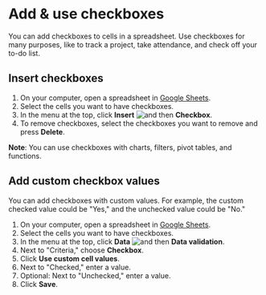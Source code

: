 # Add & use checkboxes

You can add checkboxes to cells in a spreadsheet. Use checkboxes for many purposes, like to track a project, take attendance, and check off your to-do list.



## Insert checkboxes

1. On your computer, open a spreadsheet in [Google Sheets](https://docs.google.com/spreadsheets/u/0/).
2. Select the cells you want to have checkboxes.
3. In the menu at the top, click **Insert** ![and then](https://lh3.googleusercontent.com/QbWcYKta5vh_4-OgUeFmK-JOB0YgLLoGh69P478nE6mKdfpWQniiBabjF7FVoCVXI0g=h36) **Checkbox**.
4. To remove checkboxes, select the checkboxes you want to remove and press **Delete**.

**Note**: You can use checkboxes with charts, filters, pivot tables, and functions.

## Add custom checkbox values

You can add checkboxes with custom values. For example, the custom checked value could be "Yes," and the unchecked value could be "No."

1. On your computer, open a spreadsheet in [Google Sheets](https://docs.google.com/spreadsheets/u/0/).
2. Select the cells you want to have checkboxes.
3. In the menu at the top, click **Data** ![and then](https://lh3.googleusercontent.com/QbWcYKta5vh_4-OgUeFmK-JOB0YgLLoGh69P478nE6mKdfpWQniiBabjF7FVoCVXI0g=h36) **Data validation**.
4. Next to "Criteria," choose **Checkbox**.
5. Click **Use custom cell values**.
6. Next to "Checked," enter a value.
7. Optional: Next to "Unchecked," enter a value.
8. Click **Save**.

